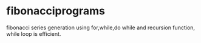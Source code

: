 # fibonacciprograms
fibonacci series generation using for,while,do while and recursion function,
while loop is efficient.
